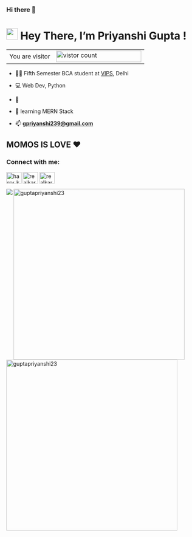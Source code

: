 ### Hi there 👋

# <img src="res/Hi.gif" width="30px" height="30px"> Hey There, I’m Priyanshi Gupta !

<table>
  <tr>
    <td>You are visitor</td>
    <td><img src="https://profile-counter.glitch.me/guptapriyanshi23/count.svg" alt="vistor count" height="30" width="224" /></td>
  </tr>
</table>


- 👨‍💻 Fifth Semester BCA student at [VIPS](https://www.vips.edu), Delhi

- 💻 Web Dev, Python

- 🔭  

- 🌱 learning MERN Stack 

- 📫 **gpriyanshi239@gmail.com**

## MOMOS IS LOVE ❤️ 

<p align="left">
<h3 align="left">Connect with me:</h3>
<a href="https://twitter.com/_priyyyanshi_" target="blank"><img align="center" src="https://raw.githubusercontent.com/rahuldkjain/github-profile-readme-generator/master/src/images/icons/Social/twitter.svg" alt="realkarthiknair" height="30" width="40" /></a>
<a href="https://www.linkedin.com/in/priyanshi-gupta-476916287/" target="blank"><img align="center" src="https://raw.githubusercontent.com/rahuldkjain/github-profile-readme-generator/master/src/images/icons/Social/linked-in-alt.svg" alt="realkarthiknair" height="30" width="40" /></a>
<a href="[https://instagram.com/](https://www.instagram.com/priiyyaanshii/)" target="blank"><img align="left" src="https://raw.githubusercontent.com/rahuldkjain/github-profile-readme-generator/master/src/images/icons/Social/instagram.svg" alt="harry_kris_" height="30" width="40" /></a>
  


<p align="left"><img align="left" src = "https://github-readme-stats.vercel.app/api/top-langs/?username=guptapriyanshi23&theme=radical"></p>


<p>&nbsp; 
   
   <img align="left" width="450" src="https://github-readme-stats.vercel.app/api?username=guptapriyanshi23&show_icons=true&hide_border=false&theme=tokyonight" alt="guptapriyanshi23" />
   <img width="450"  src="https://streak-stats.demolab.com?user=guptapriyanshi23&theme=tokyonight" alt="guptapriyanshi23"/>

</p>











  
















<!--
**guptapriyanshi23/guptapriyanshi23** is a ✨ _special_ ✨ repository because its `README.md` (this file) appears on your GitHub profile.



Here are some ideas to get you started:

- 🔭 I’m currently working on ...
- 🌱 I’m currently learning ...
- 👯 I’m looking to collaborate on ...
- 🤔 I’m looking for help with ...
- 💬 Ask me about ...
- 📫 How to reach me: ...
- 😄 Pronouns: ...
- ⚡ Fun fact: ...
-->
